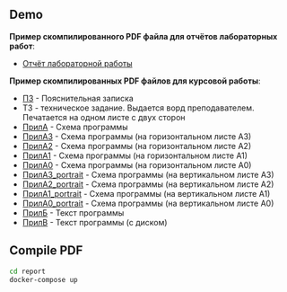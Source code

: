 ## Demo

**Пример скомпилированного PDF файла для отчётов лабораторных работ**:

- [Отчёт лабораторной работы](https://github.com/Pavel-Innokentevich-Galanin/latex-for-coursework/blob/pdf/subject_PO-4_Galanin_lab1.pdf)

**Пример скомпилированных PDF файлов для курсовой работы**:

- [ПЗ](https://github.com/Pavel-Innokentevich-Galanin/latex-for-coursework/blob/pdf/1_coursework_PO-4_Galanin_PZ.pdf)
  \- Пояснительная записка
- ТЗ - техническое задание.
  Выдается ворд преподавателем. Печатается на одном листе с двух сторон
- [ПрилА](https://github.com/Pavel-Innokentevich-Galanin/latex-for-coursework/blob/pdf/1_coursework_PO-4_Galanin_PrilA.pdf)
  \- Схема программы
- [ПрилА3](https://github.com/Pavel-Innokentevich-Galanin/latex-for-coursework/blob/pdf/1_coursework_PO-4_Galanin_PrilA3.pdf)
  \- Схема программы (на горизонтальном листе А3)
- [ПрилА2](https://github.com/Pavel-Innokentevich-Galanin/latex-for-coursework/blob/pdf/1_coursework_PO-4_Galanin_PrilA2.pdf)
  \- Схема программы (на горизонтальном листе А2)
- [ПрилА1](https://github.com/Pavel-Innokentevich-Galanin/latex-for-coursework/blob/pdf/1_coursework_PO-4_Galanin_PrilA1.pdf)
  \- Схема программы (на горизонтальном листе А1)
- [ПрилА0](https://github.com/Pavel-Innokentevich-Galanin/latex-for-coursework/blob/pdf/1_coursework_PO-4_Galanin_PrilA0.pdf)
  \- Схема программы (на горизонтальном листе А0)
- [ПрилА3_portrait](https://github.com/Pavel-Innokentevich-Galanin/latex-for-coursework/blob/pdf/1_coursework_PO-4_Galanin_PrilA3_portrait.pdf)
  \- Схема программы (на вертикальном листе А3)
- [ПрилА2_portrait](https://github.com/Pavel-Innokentevich-Galanin/latex-for-coursework/blob/pdf/1_coursework_PO-4_Galanin_PrilA2_portrait.pdf)
  \- Схема программы (на вертикальном листе А2)
- [ПрилА1_portrait](https://github.com/Pavel-Innokentevich-Galanin/latex-for-coursework/blob/pdf/1_coursework_PO-4_Galanin_PrilA1_portrait.pdf)
  \- Схема программы (на вертикальном листе А1)
- [ПрилА0_portrait](https://github.com/Pavel-Innokentevich-Galanin/latex-for-coursework/blob/pdf/1_coursework_PO-4_Galanin_PrilA0_portrait.pdf)
  \- Схема программы (на вертикальном листе А0)
- [ПрилБ](https://github.com/Pavel-Innokentevich-Galanin/latex-for-coursework/blob/pdf/1_coursework_PO-4_Galanin_PrilB.pdf)
  \- Текст программы
- [ПрилВ](https://github.com/Pavel-Innokentevich-Galanin/latex-for-coursework/blob/pdf/1_coursework_PO-4_Galanin_PrilV.pdf)
  \- Текст программы (с диском)

## Compile PDF

```bash
cd report
docker-compose up
```
